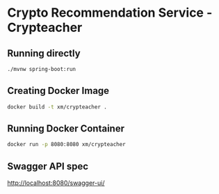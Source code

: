 # Crypto Recommendation Service - Crypteacher

## Running directly

```sh
./mvnw spring-boot:run
```

## Creating Docker Image

```sh
docker build -t xm/crypteacher .
```

## Running Docker Container

```sh
docker run -p 8080:8080 xm/crypteacher
```

## Swagger API spec

[http://localhost:8080/swagger-ui/](http://localhost:8080/swagger-ui/)
